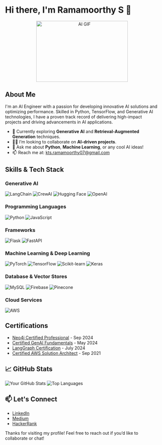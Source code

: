 # Hi there, I'm Ramamoorthy S 👋

<div align="center">
  <img src="https://camo.githubusercontent.com/7cab7453b50c32be4c3605a42cb5e509644666999796555e759d06a9facf6b4a/68747470733a2f2f63646e2e6472696262626c652e636f6d2f75736572732f323133313939332f73637265656e73686f74732f343934383733362f74686f75676874776f726b732d6769665f6472696262626c652e676966" width="300" height="200" alt="AI GIF">
</div>



## About Me
I'm an AI Engineer with a passion for developing innovative AI solutions and optimizing performance. Skilled in Python, TensorFlow, and Generative AI technologies, I have a proven track record of delivering high-impact projects and driving advancements in AI applications.

- 🌱 Currently exploring **Generative AI** and **Retrieval-Augmented Generation** techniques.
- 👯‍♂️ I’m looking to collaborate on **AI-driven projects**.
- 💬 Ask me about **Python**, **Machine Learning**, or any cool AI ideas!
- 📫 Reach me at: [kts.ramamoorthy07@gmail.com](mailto:kts.ramamoorthy07@gmail.com)

## Skills & Tech Stack

### Generative AI
![LangChain](https://img.shields.io/badge/LangChain-FF7F50?style=flat&logo=langchain&logoColor=white)
![CrewAI](https://img.shields.io/badge/CrewAI-2B3A42?style=flat&logo=crewai&logoColor=white)
![Hugging Face](https://img.shields.io/badge/Hugging%20Face-FF6F20?style=flat&logo=huggingface&logoColor=white)
![OpenAI](https://img.shields.io/badge/OpenAI-212121?style=flat&logo=openai&logoColor=white)

### Programming Languages
![Python](https://img.shields.io/badge/Python-3776AB?style=flat&logo=python&logoColor=white)
![JavaScript](https://img.shields.io/badge/JavaScript-F7DF1E?style=flat&logo=javascript&logoColor=black)

### Frameworks
![Flask](https://img.shields.io/badge/Flask-000000?style=flat&logo=flask&logoColor=white)
![FastAPI](https://img.shields.io/badge/FastAPI-005571?style=flat&logo=fastapi&logoColor=white)

### Machine Learning & Deep Learning
![PyTorch](https://img.shields.io/badge/PyTorch-EE4C2C?style=flat&logo=pytorch&logoColor=white)
![TensorFlow](https://img.shields.io/badge/TensorFlow-FF6F20?style=flat&logo=tensorflow&logoColor=white)
![Scikit-learn](https://img.shields.io/badge/Scikit--learn-F7931E?style=flat&logo=scikit-learn&logoColor=white)
![Keras](https://img.shields.io/badge/Keras-D00000?style=flat&logo=keras&logoColor=white)

### Database & Vector Stores
![MySQL](https://img.shields.io/badge/MySQL-4479A1?style=flat&logo=mysql&logoColor=white)
![Firebase](https://img.shields.io/badge/Firebase-FFCA28?style=flat&logo=firebase&logoColor=black)
![Pinecone](https://img.shields.io/badge/Pinecone-00C5A0?style=flat&logo=pinecone&logoColor=white)

### Cloud Services
![AWS](https://img.shields.io/badge/AWS-232F3E?style=flat&logo=amazonaws&logoColor=white)

## Certifications
- [Neo4j Certified Professional](https://neo4j.com/certification/) - Sep 2024
- [Certified GenAI Fundamentals](https://databricks.com/certification) - May 2024
- [LangGraph Certification](https://img.shields.io/badge/LangGraph-Certified-FF4500?style=flat&logo=langgraph&logoColor=white) - July 2024
- [Certified AWS Solution Architect](https://aws.amazon.com/certification/certified-solutions-architect-associate/) - Sep 2021


## 📈 GitHub Stats
![Your GitHub Stats](https://github-readme-stats.vercel.app/api?username=yourusername&show_icons=true&theme=radical&count_private=true)
![Top Languages](https://github-readme-stats.vercel.app/api/top-langs/?username=yourusername&layout=compact&theme=radical)

## 📫 Let's Connect
- [LinkedIn](https://www.linkedin.com/in/ramamoorthy07/)
- [Medium](https://medium.com/@kts.ramamoorthy07)
- [HackerRank](https://www.hackerrank.com/profile/kts_ramamoorthy)

Thanks for visiting my profile! Feel free to reach out if you’d like to collaborate or chat!
